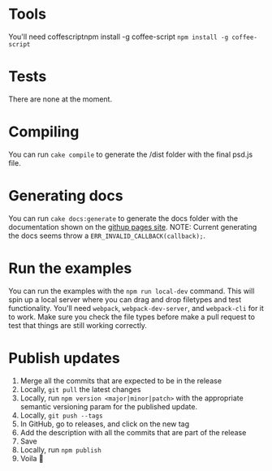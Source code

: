 # Tools
You'll need coffescriptnpm install -g coffee-script
`npm install -g coffee-script`

# Tests
There are none at the moment.

# Compiling
You can run `cake compile` to generate the /dist folder with the final psd.js file.

# Generating docs
You can run `cake docs:generate` to generate the docs folder with the documentation shown on the [githup pages site](https://meltingice.github.io/psd.js/).
NOTE: Current generating the docs seems throw a `ERR_INVALID_CALLBACK(callback);`. 

# Run the examples
You can run the examples with the `npm run local-dev` command. This will spin up a local server where you can drag and drop filetypes and test functionality. You'll need `webpack`, `webpack-dev-server`, and `webpack-cli` for it to work. Make sure you check the file types before make a pull request to test that things are still working correctly.

# Publish updates
1. Merge all the commits that are expected to be in the release
2. Locally, `git pull` the latest changes
3. Locally, run `npm version <major|minor|patch>` with the appropriate semantic versioning param for the published update.
4. Locally, `git push --tags`
5. In GitHub, go to releases, and click on the new tag
6. Add the description with all the commits that are part of the release
7. Save
8. Locally, run `npm publish`
9. Voila 🎉